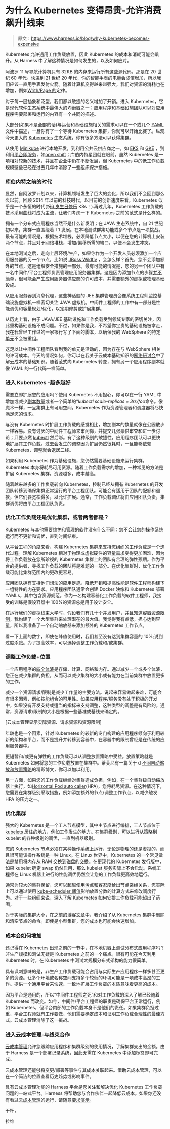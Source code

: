 # 为什么 Kubernetes 变得昂贵-允许消费飙升|线束

> 原文：<https://www.harness.io/blog/why-kubernetes-becomes-expensive>

Kubernetes 允许通用工作负载放置，因此 Kubernetes 的成本和消耗可能会飙升。从 Harness 中了解这种情况是如何发生的，以及如何应对。

阿波罗 11 号导航计算机只有 32KB 的内存来运行所有这些源代码，那是在 20 世纪 60 年代。快进到 21 世纪 20 年代，你的智能手表的电量会成倍增加，所以我们应该一直用手表发射火箭。随着计算机变得越来越强大，我们对资源的消耗也在增加，例如[Writh/Page 的](https://en.wikipedia.org/wiki/Wirth%27s_law)定律。

对于每一层抽象和泛型，我们都以敏捷的名义增加了开销。进入 Kubernetes，它是现代软件生态系统中最伟大的均衡器之一；应用程序和基础设施团队可以对应用程序需要部署和运行的内容有一个共同的描述。

大部分(如果不是全部的话)与运营和基础设施相关的需求可以在一个或几个 [YAML](https://en.wikipedia.org/wiki/YAML) 文件中描述，一旦你有了一个等待 Kubernetes 集群，你就可以开始比赛了。纵观今天更大的 [Kubernetes](https://harness.io/2020/02/a-developers-guide-to-deploying-to-kubernetes/) 生态系统，你有很多方法可以获得集群。

从使用 [Minikube](https://community.harness.io/t/minikube-setup-with-harness/22) 进行本地开发，到利用公共云供应商之一，如 [EKS](https://aws.amazon.com/eks/) 和 [GKE](https://cloud.google.com/kubernetes-engine) ，到利用[平台即服务](https://harness.io/blog/what-is-paas/)，如[open shift](https://www.openshift.com/)；库伯内特星团就在眼前。虽然 Kubernetes 是一项相对较新的技术，并且在企业中仍在不断发展，但 Kubernetes 中的低工作负载规模壁垒已经在过去几年中消除了一些组织保护措施。

### 库伯内特之前的时代

显然，自阿波罗计划以来，计算机领域发生了巨大的变化，所以我们不会回到那么久以前。回顾 2014 年以前的科技时代，以目前的创新速度来看，Kubernetes 似乎是一个永恒的时代(祝[6 岁生日快乐](https://enterprisersproject.com/article/2020/6/kubernetes-birthday-6-facts) K8s！).再过几年，Kubernetes 工作负载的技术采用曲线将成为主流，让我们考虑一下 Kubernetes 之前的范式是什么样的。

拥有一个分布式应用程序当然不是什么新发明；在 JAVA 生态系统中，自 21 世纪初以来，集群一直围绕着 T1 发展。在本地测试群集功能或多个节点是一项挑战。最有可能的情况是，根据技术堆栈，必须降低节点大小，以便在您的计算机上安装两个节点，并且对于网络堆栈，增加/偏移所需的端口，以便不会发生冲突。

在本地测试之后，走向上层环境/生产，如果你作为一个开发人员必须添加一个应用服务器的另一个节点，比如说 [JBoss Wildfly](https://wildfly.org/) ，会怎么样？首先，您不会添加额外的节点，这是组织安全措施的一部分。最有可能的情况是，您的另一个团队中有一名中间件/平台工程师负责管理应用服务器集群。这是因为添加节点的步骤[并不简单](https://docs.wildfly.org/20/Admin_Guide.html#Domain_Setup)，很可能会产生应用服务器供应商的许可成本，并需要额外的虚拟或物理基础设施。

从应用服务器到消息代理，这些神话般的 JEE 集群管理员会像系统工程师监控基础设施虚拟机一样密切关注 JAVA 虚拟机。中间件工程师的工作中有一部分是性能调优和容量规划/优化，以定期修剪或扩展集群。

从历史上看，由于 JAVA/JEE 基础设施和工作负载受到领域专家的密切关注，因此重构基础设施不成问题。不过，如果你是我，不希望你宝贵的基础设施被拿走，我在我曾经工作过的一家银行写了下面的脚本，以确保我的 WebSphere 的特定[单元](https://www.ibm.com/support/knowledgecenter/SS7K4U_8.5.5/com.ibm.websphere.zseries.doc/ae/tagt_watch_cell.html)不会被重组。

这足以让中间件工程团队看到我的单元是活动的，因为存在与 WebSphere 相关的许可成本。今天的情况如何，你可以在我关于云成本基础知识的[网络研讨会](https://harness.io/webinar-cloud-cost-101/)中了解云成本的基础知识。随着范式向 Kubernetes 转变，拥有另一个应用程序副本就像 YAML 的一行代码一样简单。

### 进入 Kubernetes -越多越好

需要立即扩展您的应用吗？使用 Kubernetes 不用担心，你可以在一行 YAML 中增加或减少[副本数量](https://kubernetes.io/docs/concepts/workloads/controllers/replicaset/)或者一个简单的“*kubectl scale-replicas = 3rs/foo*命令。像魔术一样，一旦集群上有可用空间，Kubernetes 作为资源管理器和调度器将尽快满足您的请求。

与没有 Kubernetes 时扩展工作负载的感觉相比，增加副本的数量就像在公园散步一样容易。没有讨厌的中间件工程师来审问你，并提交几张票供审查和进一步讨论；只要点燃 [kubectl](https://kubernetes.io/docs/tasks/tools/install-kubectl/) 然后嘭。有了这种级别的敏捷性，应用程序团队可以更快地扩展其工作负载。过去会发生的调整因为扩展仍然很耗时，一旦能够依赖 Kubernetes，调整就会退居二线。

如果利用 Kubernetes 作为基础设施，您仍然需要基础设施来运行集群。Kubernetes 本身将耗尽可用资源。随着工作负载需求的增加，一种常见的方法是扩展 Kubernetes 集群。资源越多，成本越高。

随着越来越多的工作负载转向 Kubernetes，控制已经从拥有 Kubernetes 的开发团队转移到确保集群正常运行的平台工程团队。可能会有适用于团队的配额和退款，但它们要宽松得多，以允许扩展。通常，工作负载调优将由应用团队负责，集群调优将由平台工程团队负责。

### 优化工作负载还是优化集群，或者两者都是？

Kubernetes 与其他需要维护和管理的软件没有什么不同；您不会让您的操作系统运行而不更新和调优，直到时间结束。

从平台工程的角度来看，构建 Kubernetes 集群来支持您组织的工作负载是一个迭代过程。理解 Kubernetes 相对于物理或虚拟硬件的容量需求变得更加困难，因为将工作负载放在您所珍视的 Kubernetes 集群上的团队有合理的弹性预期。作为平台的提供者，寻找工作负载的团队将是难题的一部分。在优化集群时，优化工作负载可能比集群范围内的更改更容易。

应用团队拥有支持他们想法的应用足迹。降低开销和提高性能是软件工程师构建下一组特性的内在要求。应用程序团队通常会创建 Docker 映像和 Kubernetes 部署 YAMLs，其中包含资源规范。作为一名构建容器化工作负载的软件工程师，我接受的训练是假设容器中 100%的资源总是用于设计安全。

在运行我们的虚拟线束大学时，假设我们有几十个并发用户，并且知道[容器资源限制](https://www.deliver-better.com/post/resource-management-in-kubernetes)，我构建了一个大型集群来处理潜在的最大值。我觉得我有点低，担心达到容量，所以我准备了一个自动缩放器来添加额外的 Kubernetes 工作节点。

看一下上面的数字，即使在峰值使用时，我们甚至没有达到集群容量的 10%;说到过度杀戮。为了提高效率，可以选择调整工作负载和/或集群。

### 调整工作负载+位置

一个应用程序的[四个体液](https://www.nlm.nih.gov/exhibition/shakespeare/fourhumors.html)是存储、计算、网络和内存。通过减少一个或多个体液，您正在减少集群的负担，从而可以减少集群的大小或有能力在当前集群中放置更多的工作。

减少一个资源请求/限制是减少工作量的主要方法。说起来容易做起来难，可能会有很多因素，例如技能组合的可用性。如果应用程序/服务没有处于积极的开发中，如果没有开发支持或适当的指标来支持调整，这种类型的调整是有风险的。通常，资源请求/限制的大小是根据一些基准或基线来确定的。

[云成本管理显示实际资源、请求资源和资源限制]

年龄也是一个因素，针对 Kubernetes 的较新的专门构建的应用程序倾向于利用较新的架构和平台，而不是提升并转移到容器中，在容器中的限制曾经是在传统的应用服务器中。

更短暂和/或更有弹性的工作负载可以从调整放置策略中受益。放置策略就是 Kubernetes 如何将您的工作负载放置在集群中。蒂芙尼有一篇关于 d [不同自动缩放和放置策略](https://harness.io/blog/kubernetes-containers-cost/)的精彩博文，你可以加以利用。

另一方面，如果您的工作负载继续对集群造成负担，例如，在一个集群级自动缩放器上执行，如[Horizontal Pod auto caller](https://kubernetes.io/docs/tasks/run-application/horizontal-pod-autoscale/)(HPA)，您将耗尽资源。在这种情况下，您需要在集群级别采取措施，例如添加额外的节点/调整工作节点，以减少触发 HPA 的压力之一。

### 优化集群

强大的 Kubernetes 是一个工人节点模型，其中主节点进行编排，工人节点位于 [kubelets](https://kubernetes.io/docs/reference/command-line-tools-reference/kubelet/) 居住的地方，例如工作发生的地方。在集群级别，可以进行从策略到 kubelet 的各种级别的调优，一直到机器级别。

您的 Kubernetes 节点必须在某种操作系统上运行，无论是物理的还是虚拟的，而且很可能该操作系统是一种 Linux。在 Linux 世界中，Kubernetes 的一个常见做法是禁用将内存从 RAM 交换到磁盘的[交换](https://opensource.com/article/18/9/swap-space-linux-systems)。在更现代的 Kubernetes 发行版中，如果 kubelet 确定 swap 仍然启用，那么 kubelet 服务实际上不会启动。系统工程师在 Linux 机器上进行的性能调优仍然会让您的工作负载更高效地运行。

通常为较大的集群保留，您可以超越使用[污点和容忍度](https://kubernetes.io/docs/concepts/scheduling-eviction/taint-and-toleration/)给出节点亲缘关系，您实际上可以通过使用 [kube-scheduler 阈值](https://kubernetes.io/docs/concepts/scheduling-eviction/scheduler-perf-tuning/)影响放置分数的计算方式来修改调度行为。对于一些组织来说，深入了解 Kubernetes 如何安排工作负载可能超出了范围，

对于实际的集群大小，在[之前的博客文章](https://harness.io/2020/06/optimizing-kubernetes-cluster-costs/)中，我介绍了从 Kubernetes 集群中删除和清空节点的命令。即使是小型集群，您的成本也可能会快速增加。

### 成本会如何增加

还记得在 Kubernetes 出现之前的一节中，在本地机器上测试分布式应用程序吗？非生产规模和测试无疑是 Kubernetes 之前的一个痛点。很有可能在今天利用 Kubernetes 时，在 Kubernetes 中测试大规模分布式架构的能力很简单。

具有讽刺意味的是，非生产工作负载可能会占用与实际生产应用程序一样多甚至更多的资源。让多个环境或名称空间支持多个较低的环境可能是一项成本高昂的工作。提供一个通用平台来快速、一致地扩展工作负载的本质意味着更高的成本。

因为平台是通用的，所以“中间件工程师之死”和对工作负载的深入了解已经随着 Kubernetes 而改变。如今，中间件/平台工程师的职责是确保平台正常运行，例如 Kubernetes，但平台内部的工作负载本身不是他们的责任。如果集群负担过重，平台工程师就有工作要做，他们需要确定成本和证明工作负载合理性的最佳方式。云成本管理消除了这一挑战。

### 进入云成本管理-与线束合作

[云成本管理](https://harness.io/platform/cloud-cost-management/)允许您跟踪应用程序和集群级别的使用情况，了解集群支出的金额。由于 Harness 是一个部署记录系统，因此无需在 Kubernetes 中添加标签即可完成。

云成本管理还能够将变更/部署等事件与其成本关联起来。借助云成本管理，可以在一个简洁的位置查看历史趋势或影响事件。

具有云成本管理功能的 Harness 平台是您关注和解决优化 Kubernetes 工作负载问题的一站式平台。Harness 将帮助您与合作伙伴一起降低云成本。如果你还没有看过[云成本管理](https://harness.io/platform/cloud-cost-management/)的运行，请随意[要求演示](https://harness.io/platform/cloud-cost-management/)。

干杯，

拉维